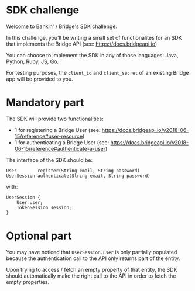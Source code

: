 # SDK challenge

Welcome to Bankin' / Bridge's SDK challenge.

In this challenge, you'll be writing a small set of functionalites for an SDK that implements the Bridge API (see: https://docs.bridgeapi.io)

You can choose to implement the SDK in any of those languages: Java, Python, Ruby, JS, Go.

For testing purposes, the `client_id` and `client_secret` of an existing Bridge app will be provided to you.

# Mandatory part

The SDK will provide two functionalities:
- 1 for registering a Bridge User (see: https://docs.bridgeapi.io/v2018-06-15/reference#user-resource)
- 1 for authenticating a Bridge User (see: https://docs.bridgeapi.io/v2018-06-15/reference#authenticate-a-user)

The interface of the SDK should be:

```
User        register(String email, String password)
UserSession authenticate(String email, String password)
```

with:

```
UserSession {
	User user;
	TokenSession session;
}
```

# Optional part

You may have noticed that `UserSession.user` is only partially populated because the authentication call to the API only returns part of the entity.

Upon trying to access / fetch an empty property of that entity, the SDK should automatically make the right call to the API in order to fetch the empty properties.
